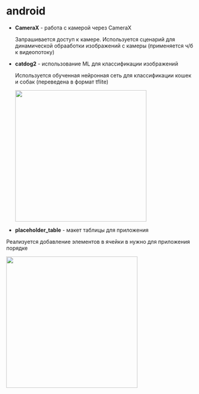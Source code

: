 # android
- **CameraX** - работа с камерой через CameraX
  
  Запрашивается доступ к камере. Используется сценарий для динамической обрааботки изображений с камеры (применяется ч/б к видеопотоку)
- **catdog2** - использование ML для классификации изображений
  
  Используется обученная нейронная сеть для классификации кошек и собак (переведена в формат tflite)
  
  <img src="https://sun9-west.userapi.com/sun9-40/s/v1/ig2/3ZgP2Ce3ofn5WrvURqeLa5YeOlcuiZjf8Jqmijwuvm_-7eGutJB5ZMFOBfwA5ifr5M92ljAskyaOOAybwSVVcDJh.jpg?size=525x1080&quality=95&type=albu" height="350">

- **placeholder_table** - макет таблицы для приложения

Реализуется добавление элементов в ячейки в нужно для приложения порядке

  <img src="https://sun9-north.userapi.com/sun9-83/s/v1/ig2/xCj4gQinSS7HjK1noF-w3_bHEDFURpTGvKpZk4LGU2FzRA0-3GC6kxwHmBMJ1vAlthrbuiXBGlcEKdhfPCWjTPWB.jpg?size=1277x1083&quality=96&type=album" height="350">
